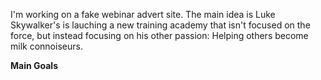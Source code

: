 I'm working on a fake webinar advert site. The main idea is Luke Skywalker's is lauching a new training academy that isn't focused on the force, but instead focusing on his other passion: Helping others become milk connoiseurs.

**Main Goals**
